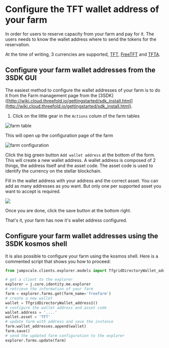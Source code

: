 # Configure the TFT wallet address of your farm

In order for users to reserve capacity from your farm and pay for it. The users needs to know the wallet address where to send the tokens for the reservation.

At the time of writing, 3 currencies are supported, [TFT](https://github.com/threefoldfoundation/tft-stellar/#tft), [FreeTFT](https://github.com/threefoldfoundation/tft-stellar/#freetft) and [TFTA](https://github.com/threefoldfoundation/tft-stellar/#tfta).

## Configure your farm wallet addresses from the 3SDK GUI

The easiest method to configure the wallet addresses of your farm is to do it from the Farm management page from the [3SDK]([http://wiki.cloud.threefold.io/gettingstarted/sdk_install.html](http://wiki.cloud.threefold.io/gettingstarted/sdk_install.html).

1. Click on the little gear in the `Actions` colum of the farm tables

![farm table](./img/farm_table_configure.png)

This will open up the configuration page of the farm

![farm configuration](./img/farm_configuration.png)

Click the big green button `Add wallet address` at the bottom of the form. This will create a new wallet address.
A wallet address is composed of 2 things, the address itself and the asset code. The asset code is used to identify the currency on the stellar blockchain.

Fill in the wallet address with your address and the correct asset. You can add as many addresses as you want. But only one per supported asset you want to accept is required.

![](freefarm_wallet_assets.png)

Once you are done, click the save button at the bottom right.

That's it, your farm has now it's wallet address configured.

## Configure your farm wallet addresses using the 3SDK kosmos shell

It is also possible to configure your farm using the kosmos shell.
Here is a commented script that shows you how to proceed:

```python
from jumpscale.clients.explorer.models import TfgridDirectoryWallet_address1                       

# get a client to the explorer
explorer = j.core.identity.me.explorer
# retrieve the information of your farm
farm = explorer.farms.get(farm_name='freefarm')
# create a new wallet
wallet = TfgridDirectoryWallet_address1()
# configure the wallet address and asset code
wallet.address = '....'
wallet.asset = 'TFT'
# update farm with address and save the instance
farm.wallet_addresses.append(wallet)
farm.save()
# send the updated farm configuration to the explorer
explorer.farms.update(farm)
```
